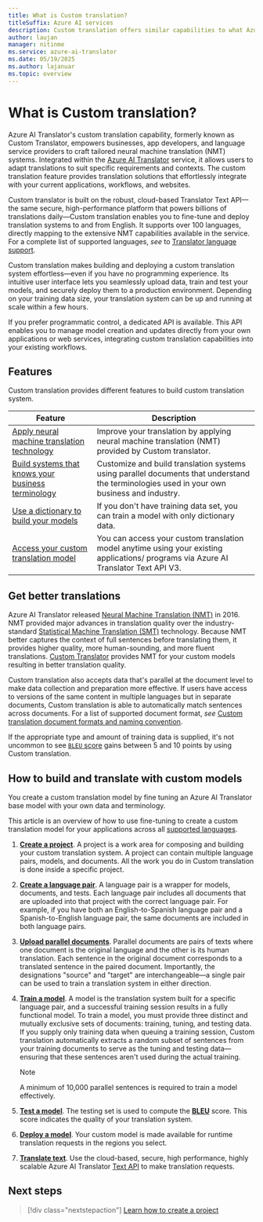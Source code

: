 ```yaml
---
title: What is Custom translation?
titleSuffix: Azure AI services
description: Custom translation offers similar capabilities to what Azure AI Translator Hub does for Statistical Machine Translation (SMT), but exclusively for Neural Machine Translation (NMT) systems.
author: laujan
manager: nitinme
ms.service: azure-ai-translator
ms.date: 05/19/2025
ms.author: lajanuar
ms.topic: overview
---
```


# What is Custom translation?

Azure AI Translator's custom translation capability, formerly known as Custom Translator, empowers businesses, app developers, and language service providers to craft tailored neural machine translation (NMT) systems. Integrated within the [Azure AI Translator](../../overview.md) service, it allows users to adapt translations to suit specific requirements and contexts. The custom translation feature provides translation solutions that effortlessly integrate with your current applications, workflows, and websites.


Custom translator is built on the robust, cloud-based Translator Text API—the same secure, high-performance platform that powers billions of translations daily—Custom translation enables you to fine-tune and deploy translation systems to and from English. It supports over 100 languages, directly mapping to the extensive NMT capabilities available in the service. For a complete list of supported languages, *see* to [Translator language support](../../language-support.md).

Custom translation makes building and deploying a custom translation system effortless—even if you have no programming experience. Its intuitive user interface lets you seamlessly upload data, train and test your models, and securely deploy them to a production environment. Depending on your training data size, your translation system can be up and running at scale within a few hours.

If you prefer programmatic control, a dedicated API is available. This API enables you to manage model creation and updates directly from your own applications or web services, integrating custom translation capabilities into your existing workflows.

## Features

Custom translation provides different features to build custom translation system.

|Feature  |Description  |
|---------|---------|
|[Apply neural machine translation technology](https://www.microsoft.com/translator/blog/2016/11/15/microsoft-translator-launching-neural-network-based-translations-for-all-its-speech-languages/)     |  Improve your translation by applying neural machine translation (NMT) provided by Custom translator.       |
|[Build systems that knows your business terminology](beginners-guide.md)     |  Customize and build translation systems using parallel documents that understand the terminologies used in your own business and industry.       |
|[Use a dictionary to build your models](how-to/train-model.md#when-to-select-dictionary-only-training)     |   If you don't have training data set, you can train a model with only dictionary data.       |
|[Access your custom translation model](how-to/translate-with-model.md)     |  You can access your custom translation model anytime using your existing applications/ programs via Azure AI Translator Text API V3.       |

## Get better translations

Azure AI Translator released [Neural Machine Translation (NMT)](https://www.microsoft.com/translator/blog/2016/11/15/microsoft-translator-launching-neural-network-based-translations-for-all-its-speech-languages/) in 2016. NMT provided major advances in translation quality over the industry-standard [Statistical Machine Translation (SMT)](https://en.wikipedia.org/wiki/Statistical_machine_translation) technology. Because NMT better captures the context of full sentences before translating them, it provides higher quality, more human-sounding, and more fluent translations. [Custom Translator](https://ai.azure.com) provides NMT for your custom models resulting in better translation quality.

Custom translation also accepts data that's parallel at the document level to make data collection and preparation more effective. If users have access to versions of the same content in multiple languages but in separate documents, Custom translation is able to automatically match sentences across documents. For a list of supported document format, *see* [Custom translation document formats and naming convention](concepts/document-formats-naming-convention.md).

If the appropriate type and amount of training data is supplied, it's not uncommon to see [`BLEU` score](concepts/bleu-score.md) gains between 5 and 10 points by using Custom translation.

## How to build and translate with custom models

You create a custom translation model by fine tuning an Azure AI Translator base model with your own data and terminology. 

This article is an overview of how to use fine-tuning to create a custom translation model for your applications across all [supported languages](../../language-support.md).

1. [**Create a project**](how-to/create-project.md). A project is a work area for composing and building your custom translation system. A project can contain multiple language pairs, models, and documents. All the work you do in Custom translation is done inside a specific project.

1. [**Create a language pair**](how-to/create-language-pair.md). A language pair is a wrapper for models, documents, and tests. Each language pair includes all documents that are uploaded into that project with the correct language pair. For example, if you have both an English-to-Spanish language pair and a Spanish-to-English language pair, the same documents are included in both language pairs.

1. [**Upload parallel documents**](how-to/upload-data.md). Parallel documents are pairs of texts where one document is the original language and the other is its human translation. Each sentence in the original document corresponds to a translated sentence in the paired document. Importantly, the designations "source" and "target" are interchangeable—a single pair can be used to train a translation system in either direction.

1. [**Train a model**](how-to/train-model.md). A model is the translation system built for a specific language pair, and a successful training session results in a fully functional model. To train a model, you must provide three distinct and mutually exclusive sets of documents: training, tuning, and testing data. If you supply only training data when queuing a training session, Custom translation automatically extracts a random subset of sentences from your training documents to serve as the tuning and testing data—ensuring that these sentences aren't used during the actual training. 

    > [!NOTE]
    > A minimum of 10,000 parallel sentences is required to train a model effectively.

1. [**Test a model**](how-to/test-model.md). The testing set is used to compute the [**BLEU**](concepts/bleu-score.md) score. This score indicates the quality of your translation system.

1. [**Deploy a model**](how-to/deploy-model.md). Your custom model is made available for runtime translation requests in the regions you select.

1. [**Translate text**](../../text-translation/reference/v4/translate-api.md). Use the cloud-based, secure, high performance, highly scalable Azure AI Translator [Text API](../../text-translation/reference/v4/translate-api.md) to make translation requests.

## Next steps

> [!div class="nextstepaction"]
> [Learn how to create a project](how-to/create-project.md)
